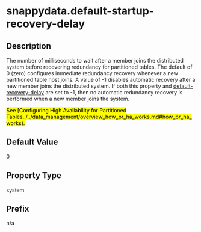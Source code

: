 # snappydata.default-startup-recovery-delay


## Description

The number of milliseconds to wait after a member joins the distributed system before recovering redundancy for partitioned tables. The default of 0 (zero) configures immediate redundancy recovery whenever a new partitioned table host joins. A value of -1 disables automatic recovery after a new member joins the distributed system. If both this property and [default-recovery-delay](default-recovery-delay.md) are set to -1, then no automatic redundancy recovery is performed when a new member joins the system.

<mark>See [Configuring High Availability for Partitioned Tables../../data_management/overview_how_pr_ha_works.md#how_pr_ha_works).</mark>

## Default Value

0

## Property Type

system

## Prefix

n/a
